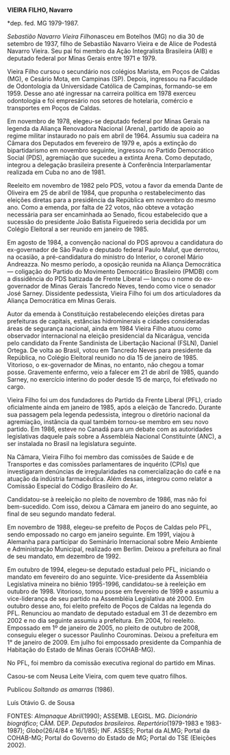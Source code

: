 **VIEIRA FILHO, Navarro**

\*dep. fed. MG 1979-1987.

*Sebastião Navarro Vieira Filho*nasceu em Botelhos (MG) no dia 30 de
setembro de 1937, filho de Sebastião Navarro Vieira e de Alice de
Podestá Navarro Vieira. Seu pai foi membro da Ação Integralista
Brasileira (AIB) e deputado federal por Minas Gerais entre 1971 e 1979.

Vieira Filho cursou o secundário nos colégios Marista, em Poços de
Caldas (MG), e Cesário Mota, em Campinas (SP). Depois, ingressou na
Faculdade de Odontologia da Universidade Católica de Campinas,
formando-se em 1959. Desse ano até ingressar na carreira política em
1978 exerceu odontologia e foi empresário nos setores de hotelaria,
comércio e transportes em Poços de Caldas.

Em novembro de 1978, elegeu-se deputado federal por Minas Gerais na
legenda da Aliança Renovadora Nacional (Arena), partido de apoio ao
regime militar instaurado no país em abril de 1964. Assumiu sua cadeira
na Câmara dos Deputados em fevereiro de 1979 e, após a extinção do
bipartidarismo em novembro seguinte, ingressou no Partido Democrático
Social (PDS), agremiação que sucedeu a extinta Arena. Como deputado,
integrou a delegação brasileira presente à Conferência Interparlamentar
realizada em Cuba no ano de 1981.

Reeleito em novembro de 1982 pelo PDS, votou a favor da emenda Dante de
Oliveira em 25 de abril de 1984, que propunha o restabelecimento das
eleições diretas para a presidência da República em novembro do mesmo
ano. Como a emenda, por falta de 22 votos, não obteve a votação
necessária para ser encaminhada ao Senado, ficou estabelecido que a
sucessão do presidente João Batista Figueiredo seria decidida por um
Colégio Eleitoral a ser reunido em janeiro de 1985.

Em agosto de 1984, a convenção nacional do PDS aprovou a candidatura do
ex-governador de São Paulo e deputado federal Paulo Maluf, que derrotou,
na ocasião, a pré-candidatura do ministro do Interior, o coronel Mário
Andreazza. No mesmo período, a oposição reunida na Aliança Democrática —
coligação do Partido do Movimento Democrático Brasileiro (PMDB) com a
dissidência do PDS batizada de Frente Liberal — lançou o nome do
ex-governador de Minas Gerais Tancredo Neves, tendo como vice o senador
José Sarney. Dissidente pedessista, Vieira Filho foi um dos
articuladores da Aliança Democrática em Minas Gerais.

Autor da emenda à Constituição restabelecendo eleições diretas para
prefeituras de capitais, estâncias hidrominerais e cidades consideradas
áreas de segurança nacional, ainda em 1984 Vieira Filho atuou como
observador internacional na eleição presidencial da Nicarágua, vencida
pelo candidato da Frente Sandinista de Libertação Nacional (FSLN),
Daniel Ortega. De volta ao Brasil, votou em Tancredo Neves para
presidente da República, no Colégio Eleitoral reunido no dia 15 de
janeiro de 1985. Vitorioso, o ex-governador de Minas, no entanto, não
chegou a tomar posse. Gravemente enfermo, veio a falecer em 21 de abril
de 1985, quando Sarney, no exercício interino do poder desde 15 de
março, foi efetivado no cargo.

Vieira Filho foi um dos fundadores do Partido da Frente Liberal (PFL),
criado oficialmente ainda em janeiro de 1985, após a eleição de
Tancredo. Durante sua passagem pela legenda pedessista, integrou o
diretório nacional da agremiação, instância da qual também tornou-se
membro em seu novo partido. Em 1986, esteve no Canadá para um debate com
as autoridades legislativas daquele país sobre a Assembléia Nacional
Constituinte (ANC), a ser instalada no Brasil na legislatura seguinte.

Na Câmara, Vieira Filho foi membro das comissões de Saúde e de
Transportes e das comissões parlamentares de inquérito (CPIs) que
investigaram denúncias de irregularidades na comercialização do café e
na atuação da indústria farmacêutica. Além dessas, integrou como relator
a Comissão Especial do Código Brasileiro do Ar.

Candidatou-se à reeleição no pleito de novembro de 1986, mas não foi
bem-sucedido. Com isso, deixou a Câmara em janeiro do ano seguinte, ao
final de seu segundo mandato federal.

Em novembro de 1988, elegeu-se prefeito de Poços de Caldas pelo PFL,
sendo empossado no cargo em janeiro seguinte. Em 1991, viajou à Alemanha
para participar do Seminário Internacional sobre Meio Ambiente e
Administração Municipal, realizado em Berlim. Deixou a prefeitura ao
final de seu mandato, em dezembro de 1992.

Em outubro de 1994, elegeu-se deputado estadual pelo PFL, iniciando o
mandato em fevereiro do ano seguinte. Vice-presidente da Assembléia
Legislativa mineira no biênio 1995-1996, candidatou-se à reeleição em
outubro de 1998. Vitorioso, tomou posse em fevereiro de 1999 e assumiu a
vice-liderança de seu partido na Assembléia Legislativa até 2000. Em
outubro desse ano, foi eleito prefeito de Poços de Caldas na legenda do
PFL. Renunciou ao mandato de deputado estadual em 31 de dezembro em 2002
e no dia seguinte assumiu a prefeitura. Em 2004, foi reeleito. Empossado
em 1º de janeiro de 2005, no pleito de outubro de 2008, conseguiu eleger
o sucessor Paulinho Courominas. Deixou a prefeitura em 1° de janeiro de
2009. Em julho foi empossado presidente da Companhia de Habitação do
Estado de Minas Gerais (COHAB-MG).

No PFL, foi membro da comissão executiva regional do partido em Minas.

Casou-se com Neusa Leite Vieira, com quem teve quatro filhos.

Publicou *Soltando as amarras* (1986).

Luís Otávio G. de Sousa

FONTES: *Almanaque Abril*(1990); ASSEMB. LEGISL. MG. *Dicionário
biográfico*; CÂM. DEP. *Deputados brasileiros. Repertório*(1979-1983 e
1983-1987); *Globo*(26/4/84 e 16/1/85); INF. ASSES; Portal da ALMG;
Portal da COHAB-MG; Portal do Governo do Estado de MG; Portal do TSE
(Eleições 2002).

 
